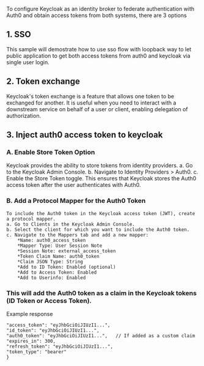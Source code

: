 To configure Keycloak as an identity broker to federate authentication with Auth0 and obtain access tokens from both systems, there are 3 options
## 1. SSO
This sample will demostrate how to use sso flow with loopback way to let public application to get both access tokens from auth0 and keycloak via single user login.

## 2. Token exchange
Keycloak's token exchange is a feature that allows one token to be exchanged for another. It is useful when you need to interact with a downstream service on behalf of a user or client, enabling delegation of authorization.

## 3. Inject auth0 access token to keycloak
### A. Enable Store Token Option
Keycloak provides the ability to store tokens from identity providers.
    a. Go to the Keycloak Admin Console.
    b. Navigate to Identity Providers > Auth0.
    c. Enable the Store Token toggle.
        This ensures that Keycloak stores the Auth0 access token after the user authenticates with Auth0.
### B. Add a Protocol Mapper for the Auth0 Token
    To include the Auth0 token in the Keycloak access token (JWT), create a protocol mapper.
    a. Go to Clients in the Keycloak Admin Console.
    b. Select the client for which you want to include the Auth0 token.
    c. Navigate to the Mappers tab and add a new mapper:
        *Name: auth0_access_token
        *Mapper Type: User Session Note
        *Session Note: external_access_token
        *Token Claim Name: auth0_token
        *Claim JSON Type: String
        *Add to ID Token: Enabled (optional)
        *Add to Access Token: Enabled
        *Add to Userinfo: Enabled

### This will add the Auth0 token as a claim in the Keycloak tokens (ID Token or Access Token).
Example response
```{
"access_token": "eyJhbGciOiJIUzI1...",
"id_token": "eyJhbGciOiJIUzI1...",
"auth0_token": "eyJhbGciOiJIUzI1...",   // If added as a custom claim
"expires_in": 300,
"refresh_token": "eyJhbGciOiJIUzI1...",
"token_type": "bearer"
}
```


